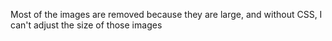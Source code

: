 Most of the images are removed because they are large, and without CSS, I can't adjust the size of those images
